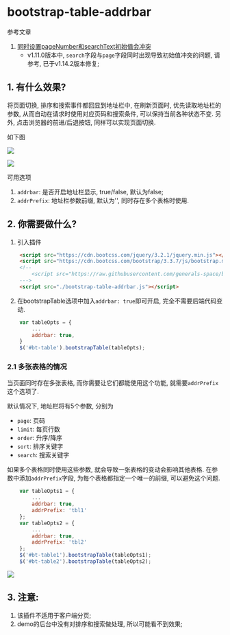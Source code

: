 # bootstrap-table-addrbar

参考文章

1. [同时设置pageNumber和searchText初始值会冲突](https://github.com/wenzhixin/bootstrap-table/issues/2580)
    - v1.11.0版本中, `search`字段与`page`字段同时出现导致初始值冲突的问题, 请参考, 已于v1.14.2版本修复;

## 1. 有什么效果?

将页面切换, 排序和搜索事件都回显到地址栏中, 在刷新页面时, 优先读取地址栏的参数, 从而自动在请求时使用对应页码和搜索条件, 可以保持当前各种状态不变. 另外, 点击浏览器的前进/后退按钮, 同样可以实现页面切换.

如下图

![](https://gitee.com/generals-space/gitimg/raw/master/611efd443ea59eccd61744c5ebd09452.png)

![](https://gitee.com/generals-space/gitimg/raw/master/92515aa02c863a19daf76a8804990092.png)

可用选项

1. `addrbar`: 是否开启地址栏显示, true/false, 默认为false;
2. `addrPrefix`: 地址栏参数前缀, 默认为'', 同时存在多个表格时使用. 

## 2. 你需要做什么?

1. 引入插件

```html
    <script src="https://cdn.bootcss.com/jquery/3.2.1/jquery.min.js"></script>
    <script src="https://cdn.bootcss.com/bootstrap/3.3.7/js/bootstrap.min.js"></script>
    <!--
        <script src="https://raw.githubusercontent.com/generals-space/bootstrap-table-addrbar/master/bootstrap-table-addrbar.js"></script>
    --->
    <script src="./bootstrap-table-addrbar.js"></script>
```

2. 在bootstrapTable选项中加入`addrbar: true`即可开启, 完全不需要后端代码变动.

```js
    var tableOpts = {
        ...
        addrbar: true,
    }
    $('#bt-table').bootstrapTable(tableOpts);
```

### 2.1 多张表格的情况

当页面同时存在多张表格, 而你需要让它们都能使用这个功能, 就需要`addrPrefix`这个选项了.

默认情况下, 地址栏将有5个参数, 分别为

- `page`: 页码
- `limit`: 每页行数
- `order`: 升序/降序
- `sort`: 排序关键字
- `search`: 搜索关键字

如果多个表格同时使用这些参数, 就会导致一张表格的变动会影响其他表格. 在参数中添加`addrPrefix`字段, 为每个表格都指定一个唯一的前缀, 可以避免这个问题.

```js
    var tableOpts1 = {
        ...
        addrbar: true,
        addrPrefix: 'tbl1'
    };
    var tableOpts2 = {
        ...
        addrbar: true,
        addrPrefix: 'tbl2'
    };
    $('#bt-table1').bootstrapTable(tableOpts1);
    $('#bt-table2').bootstrapTable(tableOpts2);
```

![](https://gitee.com/generals-space/gitimg/raw/master/5badfcee02a1998e279b432090a3d2b2.png)

## 3. 注意:

1. 该插件不适用于客户端分页;
2. demo的后台中没有对排序和搜索做处理, 所以可能看不到效果;

